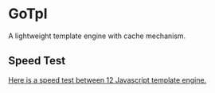 GoTpl
=======

A lightweight template engine with cache mechanism.

Speed Test
----------

[Here is a speed test between 12 Javascript template engine.](http://lanfei.github.io/GoTpl)
